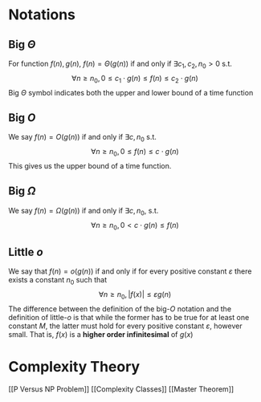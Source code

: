 # Notations
## Big $\Theta$
For function $f(n), g(n)$, $f(n) = \Theta (g(n))$ if and only if $\exists c_1, c_2, n_0 > 0$ s.t. 
$$
\forall n \ge n_0, 0 \le c_1 \cdot g(n) \le f(n) \le c_2 \cdot g(n)
$$
Big $\Theta$ symbol indicates both the upper and lower bound of a time function

## Big $O$
We say $f(n) = O(g(n))$ if and only if $\exists c, n_0$ s.t.
$$
\forall n \ge n_0, 0\le f(n) \le c \cdot g(n)
$$
This gives us the upper bound of a time function.

## Big $\Omega$
We say $f(n) = \Omega(g(n))$ if and only if $\exists c, n_0$, s.t. 
$$
\forall n \ge n_0, 0 < c \cdot g(n) \le f(n)
$$
## Little $o$
We say that $f(n) = o(g(n))$ if and only if for every positive constant $\varepsilon$ there exists a constant $n_0$ such that
$$
\forall n \geq n_0, \left|f(x)\right| \leq \varepsilon g(n)
$$
The difference between the definition of the big-$O$ notation and the definition of little-$o$ is that while the former has to be true for at least one constant $M$, the latter must hold for every positive constant $ε$, however small. That is, $f(x)$ is a **higher order infinitesimal** of $g(x)$

# Complexity Theory
[[P Versus NP Problem]]
[[Complexity Classes]]
[[Master Theorem]]

